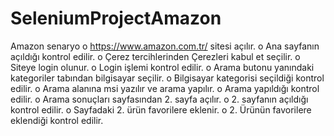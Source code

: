 # SeleniumProjectAmazon

Amazon senaryo
o https://www.amazon.com.tr/ sitesi açılır.
o Ana sayfanın açıldığı kontrol edilir.
o Çerez tercihlerinden Çerezleri kabul et seçilir.
o Siteye login olunur.
o Login işlemi kontrol edilir.
o Arama butonu yanındaki kategoriler tabından bilgisayar seçilir.
o Bilgisayar kategorisi seçildiği kontrol edilir.
o Arama alanına msi yazılır ve arama yapılır.
o Arama yapıldığı kontrol edilir.
o Arama sonuçları sayfasından 2. sayfa açılır.
o 2. sayfanın açıldığı kontrol edilir.
o Sayfadaki 2. ürün favorilere eklenir.
o 2. Ürünün favorilere eklendiği kontrol edilir.
